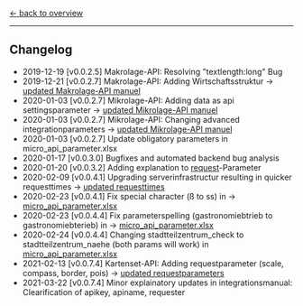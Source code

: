 [<- back to overview](README.md)
***

## Changelog

* 2019-12-19 [v0.0.2.5] Makrolage-API: Resolving "textlength:long" Bug 
* 2019-12-21 [v0.0.2.7] Makrolage-API: Adding Wirtschaftsstruktur -> [updated Makrolage-API manuel](ptt-makro-api.md)
* 2020-01-03 [v0.0.2.7] Mikrolage-API: Adding data as api settingsparameter -> [updated Mikrolage-API manuel](ptt-mikro-api.md)
* 2020-01-03 [v0.0.2.7] Mikrolage-API: Changing advanced integrationparameters -> [updated Mikrolage-API manuel](ptt-mikro-api.md)
* 2020-01-03 [v0.0.2.7] Update obligatory parameters in micro_api_parameter.xlsx
* 2020-01-17 [v0.0.3.0] Bugfixes and automated backend bug analysis
* 2020-01-20 [v0.0.3.2] Adding explanation to [request](README.md)-Parameter
* 2020-02-09 [v0.0.4.1] Upgrading serverinfrastructur resulting in quicker requesttimes -> [updated requesttimes](ptt-mikro-api.md)
* 2020-02-23 [v0.0.4.1] Fix special character (ß to ss) in -> [micro_api_parameter.xlsx](doc/micro_api_parameter.xlsx)
* 2020-02-23 [v0.0.4.4] Fix parameterspelling (gastronomiebtrieb to gastronomiebterieb) in -> [micro_api_parameter.xlsx](doc/micro_api_parameter.xlsx)
* 2020-02-24 [v0.0.4.4] Changing stadtteilzentrum_check to stadtteilzentrum_naehe (both params will work) in [micro_api_parameter.xlsx](doc/micro_api_parameter.xlsx)
* 2021-02-13 [v0.0.7.4] Kartenset-API: Adding requestparameter (scale, compass, border, pois) -> [updated requestparameters](ptt-kartenset-api.md)
* 2021-03-22 [v0.0.7.4] Minor explainatory updates in integrationsmanual: Clearification of apikey, apiname, requester
